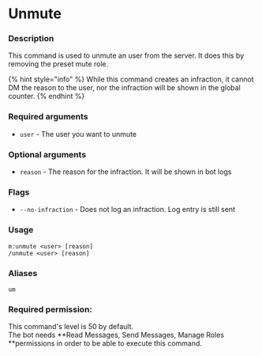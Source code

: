 # Unmute

### **Description**

This command is used to unmute an user from the server. It does this by removing the preset mute role.

{% hint style="info" %}
While this command creates an infraction, it cannot DM the reason to the user, nor the infraction will be shown in the global counter.
{% endhint %}

### **Required arguments**

* `user` - The user you want to unmute

### **Optional arguments**

* `reason` - The reason for the infraction. It will be shown in bot logs

### Flags

* `--no-infraction` - Does not log an infraction. Log entry is still sent

### **Usage**

```
m:unmute <user> [reason]
/unmute <user> [reason]
```

### **Aliases**

`um`

### **Required permission:**

This command's level is 50 by default.\
The bot needs **Read Messages, Send Messages, Manage Roles **permissions in order to be able to execute this command.

